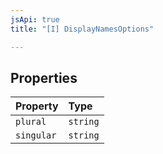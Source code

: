 ```yaml
---
jsApi: true
title: "[I] DisplayNamesOptions"

---
```

## Properties

| Property | Type |
| :------ | :------ |
| `plural` | `string` |
| `singular` | `string` |
